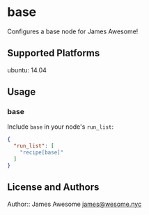 # base

Configures a base node for James Awesome!

## Supported Platforms

ubuntu: 14.04

## Usage

### base

Include `base` in your node's `run_list`:

```json
{
  "run_list": [
    "recipe[base]"
  ]
}
```

## License and Authors

Author:: James Awesome <james@wesome.nyc>
